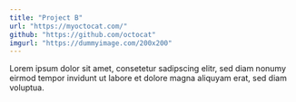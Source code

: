 ```yaml
---
title: "Project B"
url: "https://myoctocat.com/"
github: "https://github.com/octocat"
imgurl: "https://dummyimage.com/200x200"
---
```


Lorem ipsum dolor sit amet, consetetur sadipscing elitr, sed diam nonumy eirmod tempor invidunt ut labore et dolore magna aliquyam erat, sed diam voluptua.
